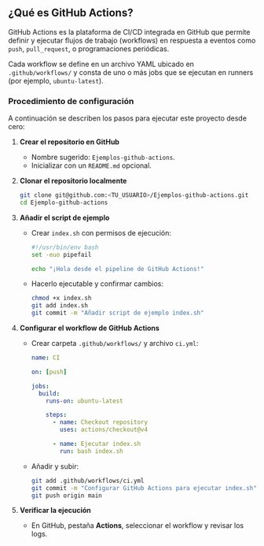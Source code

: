 ## ¿Qué es GitHub Actions?

GitHub Actions es la plataforma de CI/CD integrada en GitHub que permite definir y ejecutar flujos de trabajo (workflows) en respuesta a eventos como `push`, `pull_request`, o programaciones periódicas.

Cada workflow se define en un archivo YAML ubicado en `.github/workflows/` y consta de uno o más jobs que se ejecutan en runners (por ejemplo, `ubuntu-latest`).

### Procedimiento de configuración

A continuación se describen los pasos para ejecutar este proyecto desde cero:

1. **Crear el repositorio en GitHub**

   * Nombre sugerido: `Ejemplos-github-actions`.
   * Inicializar con un `README.md` opcional.

2. **Clonar el repositorio localmente**

   ```bash
   git clone git@github.com:<TU_USUARIO>/Ejemplos-github-actions.git
   cd Ejemplo-github-actions
   ```

3. **Añadir el script de ejemplo**

   * Crear `index.sh` con permisos de ejecución:

     ```bash
     #!/usr/bin/env bash
     set -euo pipefail

     echo "¡Hola desde el pipeline de GitHub Actions!"
     ```
   * Hacerlo ejecutable y confirmar cambios:

     ```bash
     chmod +x index.sh
     git add index.sh
     git commit -m "Añadir script de ejemplo index.sh"
     ```

4. **Configurar el workflow de GitHub Actions**

   * Crear carpeta `.github/workflows/` y archivo `ci.yml`:

     ```yaml
     name: CI

     on: [push]

     jobs:
       build:
         runs-on: ubuntu-latest

         steps:
           - name: Checkout repository
             uses: actions/checkout@v4

           - name: Ejecutar index.sh
             run: bash index.sh
     ```
   * Añadir y subir:

     ```bash
     git add .github/workflows/ci.yml
     git commit -m "Configurar GitHub Actions para ejecutar index.sh"
     git push origin main
     ```

5. **Verificar la ejecución**

   * En GitHub, pestaña **Actions**, seleccionar el workflow y revisar los logs.

